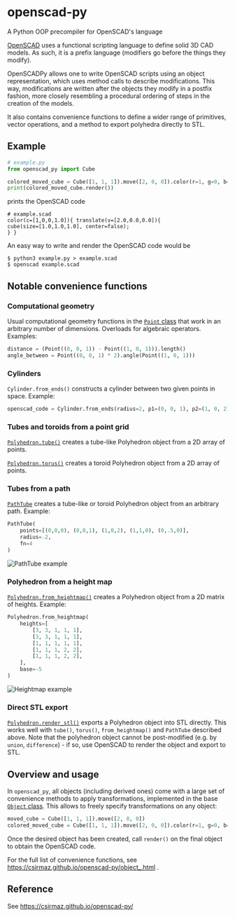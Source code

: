 # openscad-py

A Python OOP precompiler for OpenSCAD's language

[OpenSCAD](https://openscad.org/) uses a functional scripting language to define solid 3D CAD models.
As such, it is a prefix language (modifiers go before the things they modify).

OpenSCADPy allows one to write OpenSCAD scripts using an object representation, which uses method calls
to describe modifications. This way, modifications are written after the objects they modify in a postfix
fashion, more closely resembling a procedural ordering of steps in the creation of the models.

It also contains convenience functions to define a wider range of primitives, vector operations, and a method
to export polyhedra directly to STL.

## Example

```python
# example.py
from openscad_py import Cube

colored_moved_cube = Cube([1, 1, 1]).move([2, 0, 0]).color(r=1, g=0, b=0)
print(colored_moved_cube.render())
```

prints the OpenSCAD code

```
# example.scad
color(c=[1,0,0,1.0]){ translate(v=[2.0,0.0,0.0]){
cube(size=[1.0,1.0,1.0], center=false);
} }
```

An easy way to write and render the OpenSCAD code would be

```
$ python3 example.py > example.scad
$ openscad example.scad
```

## Notable convenience functions

### Computational geometry

Usual computational geometry functions in the 
[`Point` class](https://csirmaz.github.io/openscad-py/point.html)
that work in an arbitrary number of dimensions. Overloads for algebraic operators. Examples:

```python
distance = (Point((0, 0, 1)) - Point((1, 0, 1))).length()
angle_between = Point((0, 0, 1) * 2).angle(Point((1, 0, 1)))
```

### Cylinders

`Cylinder.from_ends()` constructs a cylinder between two given points in space. Example:

```python
openscad_code = Cylinder.from_ends(radius=2, p1=(0, 0, 1), p2=(1, 0, 2)).render()
```

### Tubes and toroids from a point grid

[`Polyhedron.tube()`](https://csirmaz.github.io/openscad-py/polyhedron.html#openscad_py.polyhedron.Polyhedron.tube) 
creates a tube-like Polyhedron object from a 2D array of points.

[`Polyhedron.torus()`](https://csirmaz.github.io/openscad-py/polyhedron.html#openscad_py.polyhedron.Polyhedron.torus)
creates a toroid Polyhedron object from a 2D array of points.

### Tubes from a path

[`PathTube`](https://csirmaz.github.io/openscad-py/path_tube.html)
creates a tube-like or toroid Polyhedron object from an arbitrary path. Example:

```python
PathTube(
    points=[(0,0,0), (0,0,1), (1,0,2), (1,1,0), (0,.5,0)],
    radius=.2,
    fn=4
)
```

![PathTube example](https://raw.github.com/csirmaz/openscad-py/master/images/pathtube.png)

### Polyhedron from a height map

[`Polyhedron.from_heightmap()`](https://csirmaz.github.io/openscad-py/polyhedron.html#openscad_py.polyhedron.Polyhedron.from_heightmap)
creates a Polyhedron object from a 2D matrix of heights. Example:

```python
Polyhedron.from_heightmap(
    heights=[
        [3, 3, 1, 1, 1],
        [3, 3, 1, 1, 1],
        [1, 1, 1, 1, 1],
        [1, 1, 1, 2, 2],
        [1, 1, 1, 2, 2],
    ],
    base=-5
)
```

![Heightmap example](https://raw.github.com/csirmaz/openscad-py/master/images/heightmap.png)

### Direct STL export

[`Polyhedron.render_stl()`](https://csirmaz.github.io/openscad-py/polyhedron.html#openscad_py.polyhedron.Polyhedron.render_stl)
exports a Polyhedron object into STL directly.
This works well with `tube()`, `torus()`, `from_heightmap()` and `PathTube` described above. 
Note that the polyhedron object cannot be post-modified (e.g. by `union`, `difference`) - if so, 
use OpenSCAD to render the object and export to STL.

## Overview and usage

In `openscad_py`, all objects (including derived ones) come with a large set of convenience methods
to apply transformations, implemented in the base [`Object` class](https://csirmaz.github.io/openscad-py/object_.html).
This allows to freely specify transformations on any object:

```python
moved_cube = Cube([1, 1, 1]).move([2, 0, 0])
colored_moved_cube = Cube([1, 1, 1]).move([2, 0, 0]).color(r=1, g=0, b=0)
```

Once the desired object has been created, call `render()` on the final object to obtain the
OpenSCAD code.

For the full list of convenience functions, see
https://csirmaz.github.io/openscad-py/object_.html .

## Reference

See https://csirmaz.github.io/openscad-py/

